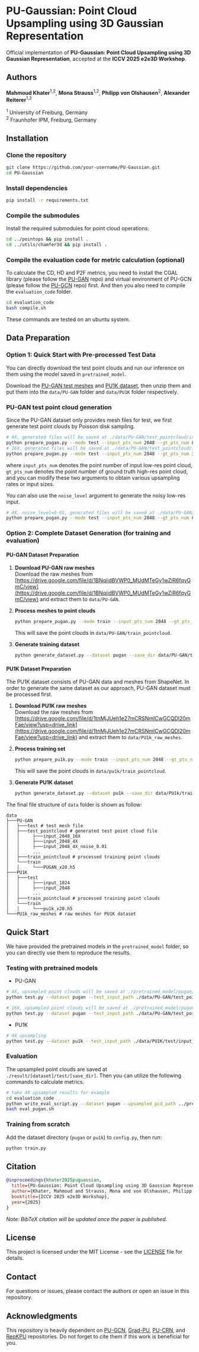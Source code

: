 # PU-Gaussian: Point Cloud Upsampling using 3D Gaussian Representation

Official implementation of **PU-Gaussian: Point Cloud Upsampling using 3D Gaussian Representation**, accepted at the **ICCV 2025 e2e3D Workshop**.

## Authors

**Mahmoud Khater**<sup>1,2</sup>, **Mona Strauss**<sup>1,2</sup>, **Philipp von Olshausen**<sup>2</sup>, **Alexander Reiterer**<sup>1,2</sup>

<sup>1</sup> University of Freiburg, Germany  
<sup>2</sup> Fraunhofer IPM, Freiburg, Germany

## Installation

### Clone the repository
```bash
git clone https://github.com/your-username/PU-Gaussian.git
cd PU-Gaussian
```

### Install dependencies
```bash
pip install -r requirements.txt
```

### Compile the submodules

Install the required submodules for point cloud operations:

```bash
cd ../pointops && pip install .
cd ../utils/chamfer3d && pip install .
```

### Compile the evaluation code for metric calculation (optional)

To calculate the CD, HD and P2F metrics, you need to install the CGAL library (please follow the [PU-GAN](https://github.com/liruihui/PU-GAN) repo) and virtual environment of PU-GCN (please follow the [PU-GCN](https://github.com/guochengqian/PU-GCN) repo) first. And then you also need to compile the `evaluation_code` folder.
```bash
cd evaluation_code
bash compile.sh
```

These commands are tested on an ubuntu system.

## Data Preparation

### Option 1: Quick Start with Pre-processed Test Data

You can directly download the test point clouds and run our inference on them using the model saved in `pretrained_model`.

Download the [PU-GAN test meshes](https://drive.google.com/open?id=1BNqjidBVWP0_MUdMTeGy1wZiR6fqyGmC) and [PU1K dataset](https://drive.google.com/drive/folders/1k1AR_oklkupP8Ssw6gOrIve0CmXJaSH3?usp=sharing), then unzip them and put them into the `data/PU-GAN` folder and `data/PU1K` folder respectively.


### PU-GAN test point cloud generation

Since the PU-GAN dataset only provides mesh files for test, we first generate test point clouds by Poisson disk sampling.

```bash
# 4X, generated files will be saved at ./data/PU-GAN/test_pointcloud/input_2048_4X by default
python prepare_pugan.py --mode test --input_pts_num 2048 --gt_pts_num 8192
# 16X, generated files will be saved at ./data/PU-GAN/test_pointcloud/input_2048_16X by default
python prepare_pugan.py --mode test --input_pts_num 2048 --gt_pts_num 32768
```

where `input_pts_num` denotes the point number of input low-res point cloud, `gt_pts_num` denotes the point number of ground truth high-res point cloud, and you can modify these two arguments to obtain various upsampling rates or input sizes.

You can also use the `noise_level` argument to generate the noisy low-res input.
```bash
# 4X, noise_level=0.01, generated files will be saved at ./data/PU-GAN/test_pointcloud/input_2048_4X_noise_0.01 by default
python prepare_pugan.py --mode test --input_pts_num 2048 --gt_pts_num 8192 --noise_level 0.01
```

### Option 2: Complete Dataset Generation (for training and evaluation)

#### PU-GAN Dataset Preparation

1. **Download PU-GAN raw meshes**  
   Download the raw meshes from [https://drive.google.com/file/d/1BNqjidBVWP0_MUdMTeGy1wZiR6fqyGmC/view](https://drive.google.com/file/d/1BNqjidBVWP0_MUdMTeGy1wZiR6fqyGmC/view) and extract them to `data/PU-GAN`.

2. **Process meshes to point clouds**  
   ```bash
   python prepare_pugan.py --mode train --input_pts_num 2048 --gt_pts_num 40960
   ```
   This will save the point clouds in `data/PU-GAN/train_pointcloud`.

3. **Generate training dataset**  
   ```bash
   python generate_dataset.py --dataset pugan --save_dir data/PU-GAN/train
   ```

#### PU1K Dataset Preparation

The PU1K dataset consists of PU-GAN data and meshes from ShapeNet. In order to generate the same dataset as our approach, PU-GAN dataset must be processed first.

1. **Download PU1K raw meshes**  
   Download the raw meshes from [https://drive.google.com/file/d/1tnMjJUeh1e27mCRSNmICwGCQDl20mFae/view?usp=drive_link](https://drive.google.com/file/d/1tnMjJUeh1e27mCRSNmICwGCQDl20mFae/view?usp=drive_link) and extract them to `data/PU1k_raw_meshes`.

2. **Process training set**  
   ```bash
   python prepare_pu1k.py --mode train --input_pts_num 2048 --gt_pts_num 40960
   ```
   This will save the point clouds in `data/pu1k/train_pointcloud`.

3. **Generate PU1K dataset**  
   ```bash
   python generate_dataset.py --dataset pu1k --save_dir data/PU1k/train
   ```


The final file structure of `data` folder is shown as follow:

```
data  
├───PU-GAN
│   ├───test # test mesh file
│   ├───test_pointcloud # generated test point cloud file
│   │     ├───input_2048_16X
│   │     ├───input_2048_4X
│   │     ├───input_2048_4X_noise_0.01
│   │     ...
│   ├───train_pointcloud # processed training point clouds
│   └───train
│   │     └───PUGAN_x20.h5
├───PU1K
│   ├───test
│   │     ├───input_1024
│   │     ├───input_2048
│   │     ...
│   ├───train_pointcloud # processed training point clouds
│   └───train
│   │     └───pu1k_x20.h5
└───PU1k_raw_meshes # raw meshes for PU1K dataset
```

## Quick Start

We have provided the pretrained models in the `pretrained_model` folder, so you can directly use them to reproduce the results.

### Testing with pretrained models

* PU-GAN
```bash
# 4X, upsampled point clouds will be saved at ./pretrained_model/pugan/test/4X
python test.py --dataset pugan --test_input_path ./data/PU-GAN/test_pointcloud/input_2048_4X/input_2048/ --test_gt_path ./data/PU-GAN/test_pointcloud/input_2048_4X/gt_8192/ --ckpt pretrained_model/pu_gaussian_pugan_Best.pth --save_dir results/PU-GAN/4x --up_rate 4

# 16X, upsampled point clouds will be saved at ./pretrained_model/pugan/test/16X
python test.py --dataset pugan --test_input_path ./data/PU-GAN/test_pointcloud/input_2048_16X/input_2048/ --test_gt_path ./data/PU-GAN/test_pointcloud/input_2048_16X/gt_32768/ --ckpt pretrained_model/pu_gaussian_pugan_Best.pth --save_dir results/PU-GAN/16x --up_rate 16
```

* PU1K
```bash
# 4X upsampling
python test.py --dataset pu1k --test_input_path ./data/PU1K/test/input_2048/input_2048 --test_gt_path ./data/PU1K/test/input_2048/gt_8192 --ckpt pretrained_model/pu_gaussian_pu1k_Best.pth --save_dir results/PU1k/4x --up_rate 4
```

### Evaluation

The upsampled point clouds are saved at `./result/[dataset]/test/[save_dir]`. Then you can utilize the following commands to calculate metrics.

```bash
# take 4X upsampled results for example
cd evaluation_code
python write_eval_script.py --dataset pugan --upsampled_pcd_path ../pretrained_model/pugan/test/4X/
bash eval_pugan.sh
```

### Training from scratch

Add the dataset directory (`pugan` or `pu1k`) to `config.py`, then run:
```bash
python train.py
```

## Citation

```bibtex
@inproceedings{khater2025puguassian,
  title={PU-Gaussian: Point Cloud Upsampling using 3D Gaussian Representation},
  author={Khater, Mahmoud and Strauss, Mona and von Olshausen, Philipp and Reiterer, Alexander},
  booktitle={ICCV 2025 e2e3D Workshop},
  year={2025}
}
```

*Note: BibTeX citation will be updated once the paper is published.*



## License

This project is licensed under the MIT License - see the [LICENSE](LICENSE) file for details.

## Contact

For questions or issues, please contact the authors or open an issue in this repository.

## Acknowledgments

This repository is heavily dependent on [PU-GCN](https://github.com/guochengqian/PU-GCN), [Grad-PU](https://github.com/yunhe20/Grad-PU), [PU-CRN](https://github.com/wanruzhao/PU-CRN), and [RepKPU](https://github.com/qhanghu/RepKPU) repositories. Do not forget to cite them if this work is beneficial for you.
